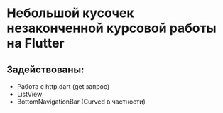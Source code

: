 # Небольшой кусочек незаконченной курсовой работы на Flutter

## Задействованы:

- Работа с http.dart (get запрос)
- ListView
- BottomNavigationBar (Curved в частности)
